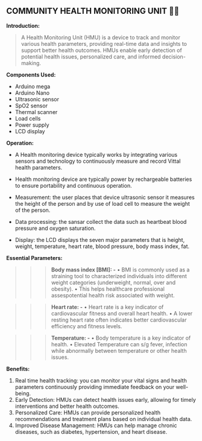 COMMUNITY HEALTH MONITORING UNIT 💪🏻
-
**Introduction:**

>A Health Monitoring Unit (HMU) is a device to track and monitor various health parameters, providing real-time data and insights to support better health outcomes. HMUs enable early detection of potential health issues, personalized care, and informed decision-making.

**Components Used:**

*	Arduino mega 
*	Arduino Nano 
*	Ultrasonic sensor 
*	SpO2 sensor 
*	Thermal scanner
*	Load cells 
*	Power supply 
*	LCD display


**Operation:**

-	A Health monitoring device typically works by integrating various sensors and technology to continuously measure and record Vittal health parameters. 

*	Health monitoring device are typically power by rechargeable batteries to ensure portability and continuous operation. 

*	Measurement: the user places that device ultrasonic sensor it measures the height of the person and by use of load cell to measure the weight of the person. 

*	Data processing: the sansar collect the data such as heartbeat blood pressure and oxygen saturation. 

*	Display: the LCD displays the seven major parameters that is height, weight, temperature, heart rate, blood pressure, body mass index, fat.

**Essential Parameters:**

>>>**Body mass index [BMI]: -**
• BMI is commonly used as a straining tool to characterized individuals into different weight categories (underweight, normal, over and obesity).
• This helps healthcare professional assespotential health risk associated with weight. 

>>>**Heart rate: -**
• Heart rate is a key indicator of cardiovascular fitness and overall heart health. 
• A lower resting heart rate often indicates better cardiovascular efficiency and fitness levels. 

>>>**Temperature: -**
• Body temperature is a key indicator of health.
• Elevated Temperature can s/g fever, infection while abnormally between temperature or other health issues.

**Benefits:**

1. Real time health tracking: you can monitor your vital signs and health parameters continuously providing immediate feedback on your well-being.
2. Early Detection: HMUs can detect health issues early, allowing for timely interventions and better health outcomes.
2. Personalized Care: HMUs can provide personalized health recommendations and treatment plans based on individual health data.
3. Improved Disease Management: HMUs can help manage chronic diseases, such as diabetes, hypertension, and heart disease.
